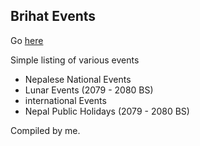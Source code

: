 ## Brihat Events
Go [here](https://events.brihatrb.com.np)

Simple listing of various events 
- Nepalese National Events
- Lunar Events (2079 - 2080 BS)
- international Events
- Nepal Public Holidays (2079 - 2080 BS)

Compiled by me.